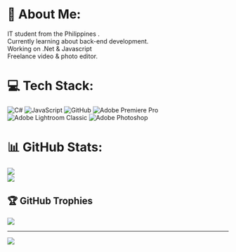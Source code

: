 # 💫 About Me:
 IT student from the Philippines .<br> Currently learning about back-end development.<br>Working on .Net & Javascript <br> Freelance video & photo editor.


# 💻 Tech Stack:
![C#](https://img.shields.io/badge/c%23-%23239120.svg?style=for-the-badge&logo=csharp&logoColor=white) ![JavaScript](https://img.shields.io/badge/javascript-%23323330.svg?style=for-the-badge&logo=javascript&logoColor=%23F7DF1E) ![GitHub](https://img.shields.io/badge/github-%23121011.svg?style=for-the-badge&logo=github&logoColor=white) ![Adobe Premiere Pro](https://img.shields.io/badge/Adobe%20Premiere%20Pro-9999FF.svg?style=for-the-badge&logo=Adobe%20Premiere%20Pro&logoColor=white) ![Adobe Lightroom Classic](https://img.shields.io/badge/Adobe%20Lightroom%20Classic-31A8FF.svg?style=for-the-badge&logo=Adobe%20Lightroom%20Classic&logoColor=white) ![Adobe Photoshop](https://img.shields.io/badge/adobe%20photoshop-%2331A8FF.svg?style=for-the-badge&logo=adobe%20photoshop&logoColor=white)
# 📊 GitHub Stats:
![](https://github-readme-stats.vercel.app/api?username=Karl-Zy&theme=dark&hide_border=true&include_all_commits=true&count_private=true)<br/>
![](https://nirzak-streak-stats.vercel.app/?user=Karl-Zy&theme=dark&hide_border=true)<br/>


## 🏆 GitHub Trophies
![](https://github-profile-trophy.vercel.app/?username=Karl-Zy&theme=radical&no-frame=true&no-bg=false&margin-w=4)



---
[![](https://visitcount.itsvg.in/api?id=Karl-Zy&icon=0&color=0)](https://visitcount.itsvg.in)

<!-- Proudly created with GPRM ( https://gprm.itsvg.in ) -->
